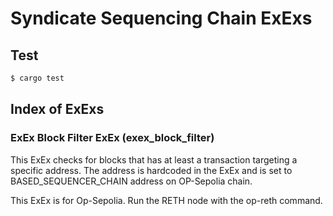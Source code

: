 # Syndicate Sequencing Chain ExExs

## Test

```bash
$ cargo test
```

## Index of ExExs

### ExEx Block Filter ExEx (exex_block_filter)

This ExEx checks for blocks that has at least a transaction targeting a specific address. The address is hardcoded in the ExEx and is set to BASED_SEQUENCER_CHAIN address on OP-Sepolia chain.

This ExEx is for Op-Sepolia. Run the RETH node with the op-reth command.
